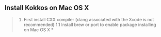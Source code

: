 ## Install Kokkos on Mac OS X

>1. First install CXX compiler (clang associated with the Xcode is not recommended)
>	1.1 Install brew or port to enable package installing on Mac OS X
		* 